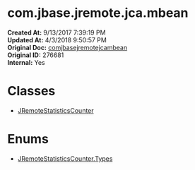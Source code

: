 # com.jbase.jremote.jca.mbean

**Created At:** 9/13/2017 7:39:19 PM  
**Updated At:** 4/3/2018 9:50:57 PM  
**Original Doc:** [comjbasejremotejcambean](https://docs.jbase.com/39719-archive/comjbasejremotejcambean)  
**Original ID:** 276681  
**Internal:** Yes  


# Classes

- [JRemoteStatisticsCounter](./../../jremote/jca/mbean/jremotestatisticscounter-%28jremote---api%29 "class in com.jbase.jremote.jca.mbean")




# Enums

- [JRemoteStatisticsCounter.Types](./../../jremote/jca/mbean/jremotestatisticscounter-%28jremote---api%29 "enum in com.jbase.jremote.jca.mbean")

